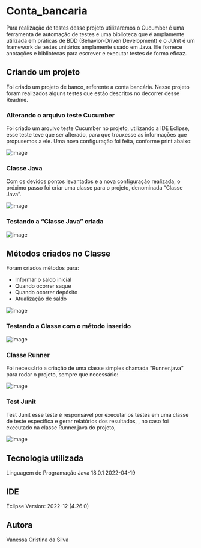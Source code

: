 # Conta_bancaria
<p> Para realização de testes desse projeto utilizaremos o Cucumber é uma ferramenta de automação de testes e uma biblioteca que é amplamente utilizada em práticas de BDD (Behavior-Driven Development) e o JUnit é um framework de testes unitários amplamente usado em Java. Ele fornece anotações e bibliotecas para escrever e executar testes de forma eficaz.</p>

## Criando um projeto
Foi criado um projeto de banco, referente a conta bancária. Nesse projeto foram realizados alguns testes que estão descritos no decorrer desse Readme.

### Alterando o arquivo teste Cucumber
Foi criado um arquivo teste Cucumber no projeto, utilizando a IDE Eclipse, esse teste teve que ser alterado, para que trouxesse as informações que propusemos a ele.
Uma nova configuração foi feita, conforme print abaixo:
 
![image](https://github.com/VanessaCristinaSilva/Conta_bancaria/assets/115050243/e600a739-3d29-4298-93ea-b4511cf2c72d)

### Classe Java
Com os devidos pontos levantados e a nova configuração realizada, o próximo passo foi criar uma classe para o projeto, denominada “Classe Java”.

![image](https://github.com/VanessaCristinaSilva/Conta_bancaria/assets/115050243/5b3f3901-5acb-4088-aec0-7b49f39dd7ff)

 
### Testando a “Classe Java” criada

 ![image](https://github.com/VanessaCristinaSilva/Conta_bancaria/assets/115050243/e31c1c95-7613-4be5-8ea6-78a7098c1593)

## Métodos criados no Classe

Foram criados métodos para:

+ Informar o saldo inicial
+ Quando ocorrer saque
+ Quando ocorrer depósito
+ Atualização de saldo
  
![image](https://github.com/VanessaCristinaSilva/Conta_bancaria/assets/115050243/ea744184-40cc-4aa3-a1d1-de7a738ace9a)

### Testando a Classe com o método inserido

![image](https://github.com/VanessaCristinaSilva/Conta_bancaria/assets/115050243/5176c0e5-42df-4a8e-8847-878a63852440)


### Classe Runner
Foi necessário a criação de uma classe simples chamada “Runner.java” para rodar o projeto, sempre que necessário:

![image](https://github.com/VanessaCristinaSilva/Conta_bancaria/assets/115050243/4061561e-0d2b-4084-b1a6-c0b801cda16c)
 
### Test Junit
Test Junit esse teste é responsável por executar os testes em uma classe de teste específica e gerar relatórios dos resultados, , no caso foi executado na classe Runner.java do projeto,
 
![image](https://github.com/VanessaCristinaSilva/Conta_bancaria/assets/115050243/c8bcd260-2ac0-4246-8ca0-a28a0787ae69)

## Tecnologia utilizada
Linguagem de Programação Java 18.0.1 2022-04-19

## IDE
Eclipse Version: 2022-12 (4.26.0)

## Autora
Vanessa Cristina da Silva


